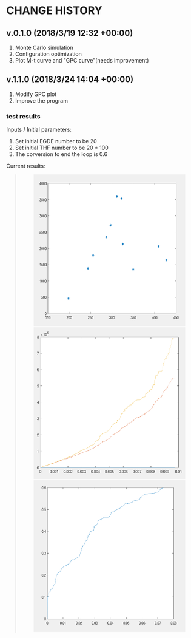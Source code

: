 # CHANGE HISTORY

## v.0.1.0 (2018/3/19 12:32 +00:00)
<ol>
<li>Monte Carlo simulation</li>
<li>Configuration optimization</li>
<li>Plot M-t curve and "GPC curve"(needs improvement)</li>
</ol>

## v.1.1.0 (2018/3/24 14:04 +00:00)
<ol>
<li>Modify GPC plot</li>
<li>Improve the program</li>
</ol>

### test results
Inputs / Initial parameters: 
<ol>
<li>Set initial EGDE number to be 20</li>
<li>Set initial THF number to be 20 * 100</li>
<li>The corversion to end the loop is 0.6</li>
</ol>

Current results:
>
><div align=center><img width="400" height="400" src="https://github.com/rachelduan/MC-simulation-THF/blob/master/testExample/v0.1.0:M-V.png"/></div>
><div align=center><img width="400" height="400" src="https://github.com/rachelduan/MC-simulation-THF/blob/master/testExample/v1.0.1:M-t.png"/></div>
><div align=center><img width="400" height="400" src="https://github.com/rachelduan/MC-simulation-THF/blob/master/testExample/v0.1.0:conversion-t.png"/></div>



